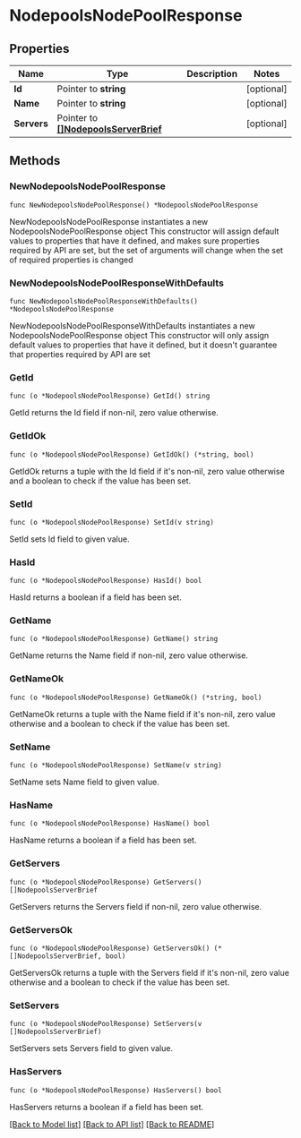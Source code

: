 # NodepoolsNodePoolResponse

## Properties

Name | Type | Description | Notes
------------ | ------------- | ------------- | -------------
**Id** | Pointer to **string** |  | [optional] 
**Name** | Pointer to **string** |  | [optional] 
**Servers** | Pointer to [**[]NodepoolsServerBrief**](NodepoolsServerBrief.md) |  | [optional] 

## Methods

### NewNodepoolsNodePoolResponse

`func NewNodepoolsNodePoolResponse() *NodepoolsNodePoolResponse`

NewNodepoolsNodePoolResponse instantiates a new NodepoolsNodePoolResponse object
This constructor will assign default values to properties that have it defined,
and makes sure properties required by API are set, but the set of arguments
will change when the set of required properties is changed

### NewNodepoolsNodePoolResponseWithDefaults

`func NewNodepoolsNodePoolResponseWithDefaults() *NodepoolsNodePoolResponse`

NewNodepoolsNodePoolResponseWithDefaults instantiates a new NodepoolsNodePoolResponse object
This constructor will only assign default values to properties that have it defined,
but it doesn't guarantee that properties required by API are set

### GetId

`func (o *NodepoolsNodePoolResponse) GetId() string`

GetId returns the Id field if non-nil, zero value otherwise.

### GetIdOk

`func (o *NodepoolsNodePoolResponse) GetIdOk() (*string, bool)`

GetIdOk returns a tuple with the Id field if it's non-nil, zero value otherwise
and a boolean to check if the value has been set.

### SetId

`func (o *NodepoolsNodePoolResponse) SetId(v string)`

SetId sets Id field to given value.

### HasId

`func (o *NodepoolsNodePoolResponse) HasId() bool`

HasId returns a boolean if a field has been set.

### GetName

`func (o *NodepoolsNodePoolResponse) GetName() string`

GetName returns the Name field if non-nil, zero value otherwise.

### GetNameOk

`func (o *NodepoolsNodePoolResponse) GetNameOk() (*string, bool)`

GetNameOk returns a tuple with the Name field if it's non-nil, zero value otherwise
and a boolean to check if the value has been set.

### SetName

`func (o *NodepoolsNodePoolResponse) SetName(v string)`

SetName sets Name field to given value.

### HasName

`func (o *NodepoolsNodePoolResponse) HasName() bool`

HasName returns a boolean if a field has been set.

### GetServers

`func (o *NodepoolsNodePoolResponse) GetServers() []NodepoolsServerBrief`

GetServers returns the Servers field if non-nil, zero value otherwise.

### GetServersOk

`func (o *NodepoolsNodePoolResponse) GetServersOk() (*[]NodepoolsServerBrief, bool)`

GetServersOk returns a tuple with the Servers field if it's non-nil, zero value otherwise
and a boolean to check if the value has been set.

### SetServers

`func (o *NodepoolsNodePoolResponse) SetServers(v []NodepoolsServerBrief)`

SetServers sets Servers field to given value.

### HasServers

`func (o *NodepoolsNodePoolResponse) HasServers() bool`

HasServers returns a boolean if a field has been set.


[[Back to Model list]](../README.md#documentation-for-models) [[Back to API list]](../README.md#documentation-for-api-endpoints) [[Back to README]](../README.md)


